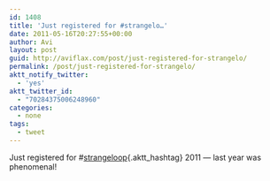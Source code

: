 ```yaml
---
id: 1408
title: 'Just registered for #strangelo…'
date: 2011-05-16T20:27:55+00:00
author: Avi
layout: post
guid: http://aviflax.com/post/just-registered-for-strangelo/
permalink: /post/just-registered-for-strangelo/
aktt_notify_twitter:
  - 'yes'
aktt_twitter_id:
  - "70284375006248960"
categories:
  - none
tags:
  - tweet
---
```

Just registered for #[strangeloop](http://search.twitter.com/search?q=%23strangeloop){.aktt_hashtag} 2011 — last year was phenomenal!